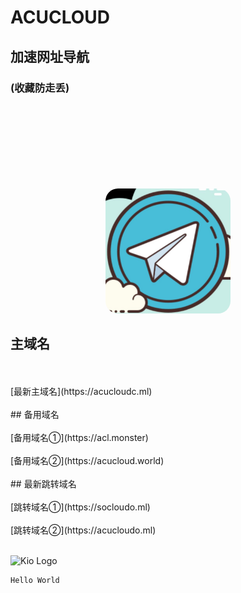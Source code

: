 # ACUCLOUD
## 加速网址导航
### (收藏防走丢)

<br />
<br />

<html>
<head>
    <title>JcMan</title>
    <style type="text/css">
    .image2{
        margin-top: 100px; 
        width:200px; 
        height:200px; 
        border-radius:20px; 
    }
    </style>
</head>
<body>
<center>
<img class="image2" src="/ssrlogo.jpg"/> 
</center>
</body>
</html>

## 主域名
<br />
<br />
[最新主域名](https://acucloudc.ml)
<br />
<br />
## 备用域名
<br />
<br />
[备用域名①](https://acl.monster)
<br />
<br />
[备用域名②](https://acucloud.world)
<br />
<br />
## 最新跳转域名
<br />
<br />
[跳转域名①](https://socloudo.ml)   
<br />
<br />
[跳转域名②](https://acucloudo.ml)
<br />
<br />
 
 ![Kio Logo](https://acucloud.github.io/99836.jpg)
 ```java
 Hello World 
 ```

